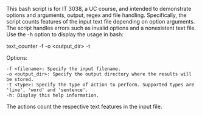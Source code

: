 This bash script is for IT 3038, a UC course, and intended to demonstrate options and arguments, output, regex and file handling. Specifically, the script counts features of the input text file depending on option arguments. The script handles errors such as invalid options and a nonexistent text file. Use the -h option to display the usage in bash:

text_counter -f <filename> -o <output_dir> -t <type>

  Options:
  
    -f <filename>: Specify the input filename.
    -o <output_dir>: Specify the output directory where the results will be stored.
    -t <type>: Specify the type of action to perform. Supported types are 'line', 'word' and 'sentence'.
    -h: Display this help information.

The actions count the respective text features in the input file. 
